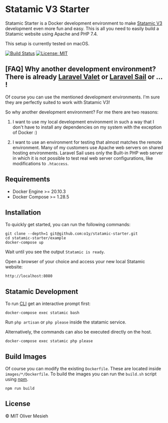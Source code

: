 # Statamic V3 Starter
Statamic Starter is a Docker development environment to make [Statamic V3](https://www.statamic.com) development even more fun and easy. This is all you need to easily build a Statamic website using Apache and PHP 7.4.

This setup is currently tested on macOS.

[![Build Status](https://github.com/o1y/statamic-starter/actions/workflows/main.yml/badge.svg)](https://github.com/o1y/statamic-starter/actions)
[![License: MIT](https://img.shields.io/badge/License-MIT-green.svg)](https://opensource.org/licenses/MIT)

## [FAQ] Why another development environment? There is already [Laravel Valet](https://laravel.com/docs/8.x/valet) or [Laravel Sail](https://laravel.com/docs/8.x/sail) or ... !

Of course you can use the mentioned development environments. I'm sure they are perfectly suited to work with Statamic V3!

So why another development environment? For me there are two reasons:
1. I want to use my local development environment in such a way that I don't have to install any dependencies on my system with the exception of Docker :)

2. I want to use an environment for testing that almost matches the remote environment. Many of my customers use Apache web servers on shared hosting environments. Laravel Sail uses only the Built-in PHP web server in which it is not possible to test real web server configurations, like modifications to `.htaccess`.

## Requirements

* Docker Engine >= 20.10.3
* Docker Compose >= 1.28.5

## Installation

To quickly get started, you can run the following commands:

```
git clone --depth=1 git@github.com:o1y/statamic-starter.git
cd statamic-starter/example
docker-compose up
```

Wait until you see the output `Statamic is ready`.

Open a browser of your choice and access your new local Statamic website:

```
http://localhost:8080
```

## Statamic Development

To run [CLI](https://statamic.dev/cli) get an interactive prompt first:

```
docker-compose exec statamic bash
```

Run `php artisan` or `php please` inside the statamic service.


Alternatively, the commands can also be executed directly on the host.

```
docker-compose exec statamic php please
```

## Build Images
Of course you can modify the existing `Dockerfile`. These are located inside `images/*/Dockerfile`. To build the images you can run the `build.sh` script using [npm](https://www.npmjs.com/).

```
npm run build
```

## License

© MIT Oliver Mesieh